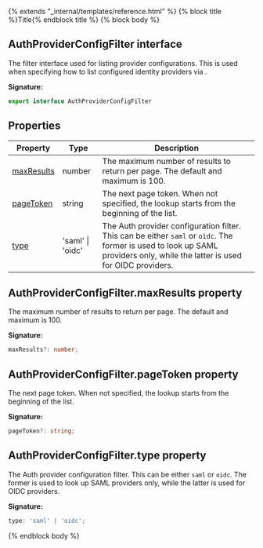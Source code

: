 {% extends "_internal/templates/reference.html" %}
{% block title %}Title{% endblock title %}
{% block body %}

## AuthProviderConfigFilter interface

The filter interface used for listing provider configurations. This is used when specifying how to list configured identity providers via .

<b>Signature:</b>

```typescript
export interface AuthProviderConfigFilter 
```

## Properties

|  Property | Type | Description |
|  --- | --- | --- |
|  [maxResults](./firebase-admin_.authproviderconfigfilter.md#authproviderconfigfiltermaxresults_property) | number | The maximum number of results to return per page. The default and maximum is 100. |
|  [pageToken](./firebase-admin_.authproviderconfigfilter.md#authproviderconfigfilterpagetoken_property) | string | The next page token. When not specified, the lookup starts from the beginning of the list. |
|  [type](./firebase-admin_.authproviderconfigfilter.md#authproviderconfigfiltertype_property) | 'saml' \| 'oidc' | The Auth provider configuration filter. This can be either <code>saml</code> or <code>oidc</code>. The former is used to look up SAML providers only, while the latter is used for OIDC providers. |

## AuthProviderConfigFilter.maxResults property

The maximum number of results to return per page. The default and maximum is 100.

<b>Signature:</b>

```typescript
maxResults?: number;
```

## AuthProviderConfigFilter.pageToken property

The next page token. When not specified, the lookup starts from the beginning of the list.

<b>Signature:</b>

```typescript
pageToken?: string;
```

## AuthProviderConfigFilter.type property

The Auth provider configuration filter. This can be either `saml` or `oidc`<!-- -->. The former is used to look up SAML providers only, while the latter is used for OIDC providers.

<b>Signature:</b>

```typescript
type: 'saml' | 'oidc';
```
{% endblock body %}
